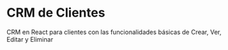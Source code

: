 # CRM de Clientes

CRM en React para clientes con las funcionalidades básicas de Crear, Ver, Editar y Eliminar
